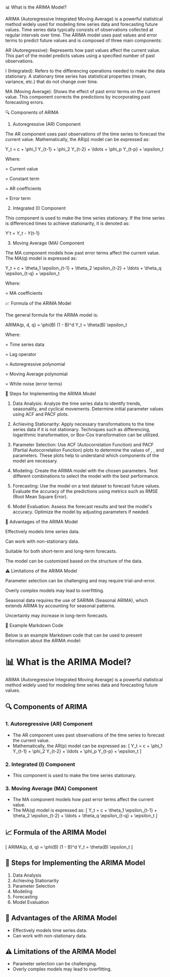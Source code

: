 📊 What is the ARIMA Model?

ARIMA (Autoregressive Integrated Moving Average) is a powerful statistical method widely used for modeling time series data and forecasting future values. Time series data typically consists of observations collected at regular intervals over time. The ARIMA model uses past values and error terms to predict future values and is composed of three main components:

AR (Autoregressive): Represents how past values affect the current value. This part of the model predicts values using a specified number of past observations.

I (Integrated): Refers to the differencing operations needed to make the data stationary. A stationary time series has statistical properties (mean, variance, etc.) that do not change over time.

MA (Moving Average): Shows the effect of past error terms on the current value. This component corrects the predictions by incorporating past forecasting errors.


🔍 Components of ARIMA

1. Autoregressive (AR) Component

The AR component uses past observations of the time series to forecast the current value. Mathematically, the AR(p) model can be expressed as:

Y_t = c + \phi_1 Y_{t-1} + \phi_2 Y_{t-2} + \ldots + \phi_p Y_{t-p} + \epsilon_t

Where:

 = Current value

 = Constant term

 = AR coefficients

 = Error term


2. Integrated (I) Component

This component is used to make the time series stationary. If the time series is differenced  times to achieve stationarity, it is denoted as:

Y'_t = Y_t - Y_{t-1}

3. Moving Average (MA) Component

The MA component models how past error terms affect the current value. The MA(q) model is expressed as:

Y_t = c + \theta_1 \epsilon_{t-1} + \theta_2 \epsilon_{t-2} + \ldots + \theta_q \epsilon_{t-q} + \epsilon_t

Where:

 = MA coefficients


📈 Formula of the ARIMA Model

The general formula for the ARIMA model is:

ARIMA(p, d, q) = \phi(B) (1 - B)^d Y_t = \theta(B) \epsilon_t

Where:

 = Time series data

 = Lag operator

 = Autoregressive polynomial

 = Moving Average polynomial

 = White noise (error terms)


🔑 Steps for Implementing the ARIMA Model

1. Data Analysis: Analyze the time series data to identify trends, seasonality, and cyclical movements. Determine initial parameter values using ACF and PACF plots.


2. Achieving Stationarity: Apply necessary transformations to the time series data if it is not stationary. Techniques such as differencing, logarithmic transformation, or Box-Cox transformation can be utilized.


3. Parameter Selection: Use ACF (Autocorrelation Function) and PACF (Partial Autocorrelation Function) plots to determine the values of , , and  parameters. These plots help to understand which components of the model are necessary.


4. Modeling: Create the ARIMA model with the chosen parameters. Test different combinations to select the model with the best performance.


5. Forecasting: Use the model on a test dataset to forecast future values. Evaluate the accuracy of the predictions using metrics such as RMSE (Root Mean Square Error).


6. Model Evaluation: Assess the forecast results and test the model's accuracy. Optimize the model by adjusting parameters if needed.



🌟 Advantages of the ARIMA Model

Effectively models time series data.

Can work with non-stationary data.

Suitable for both short-term and long-term forecasts.

The model can be customized based on the structure of the data.


⚠️ Limitations of the ARIMA Model

Parameter selection can be challenging and may require trial-and-error.

Overly complex models may lead to overfitting.

Seasonal data requires the use of SARIMA (Seasonal ARIMA), which extends ARIMA by accounting for seasonal patterns.

Uncertainty may increase in long-term forecasts.


📜 Example Markdown Code

Below is an example Markdown code that can be used to present information about the ARIMA model:

# 📊 What is the ARIMA Model?

ARIMA (Autoregressive Integrated Moving Average) is a powerful statistical method widely used for modeling time series data and forecasting future values.

## 🔍 Components of ARIMA

### 1. Autoregressive (AR) Component
- The AR component uses past observations of the time series to forecast the current value.
- Mathematically, the AR(p) model can be expressed as:
\[
Y_t = c + \phi_1 Y_{t-1} + \phi_2 Y_{t-2} + \ldots + \phi_p Y_{t-p} + \epsilon_t
\]

### 2. Integrated (I) Component
- This component is used to make the time series stationary.

### 3. Moving Average (MA) Component
- The MA component models how past error terms affect the current value.
- The MA(q) model is expressed as:
\[
Y_t = c + \theta_1 \epsilon_{t-1} + \theta_2 \epsilon_{t-2} + \ldots + \theta_q \epsilon_{t-q} + \epsilon_t
\]

## 📈 Formula of the ARIMA Model

\[
ARIMA(p, d, q) = \phi(B) (1 - B)^d Y_t = \theta(B) \epsilon_t
\]

## 🔑 Steps for Implementing the ARIMA Model

1. Data Analysis
2. Achieving Stationarity
3. Parameter Selection
4. Modeling
5. Forecasting
6. Model Evaluation

## 🌟 Advantages of the ARIMA Model

- Effectively models time series data.
- Can work with non-stationary data.

## ⚠️ Limitations of the ARIMA Model

- Parameter selection can be challenging.
- Overly complex models may lead to overfitting.

